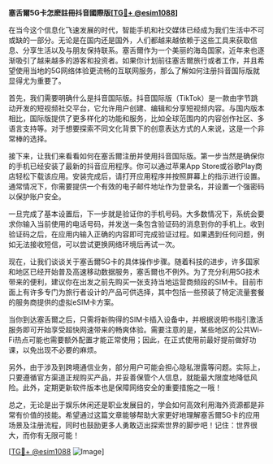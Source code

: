 **塞舌爾5G卡怎麽註冊抖音國際版[[TG💪+ @esim1088](https://t.me/s/esim1088)]**

在当今这个信息化飞速发展的时代，智能手机和社交媒体已经成为我们生活中不可或缺的一部分。无论是在国内还是国外，人们都越来越依赖于这些工具来获取信息、分享生活以及与朋友保持联系。塞舌爾作为一个美丽的海岛国家，近年来也逐渐吸引了越来越多的游客和投资者。如果你计划前往塞舌爾旅行或者工作，并且希望使用当地的5G网络体验更流畅的互联网服务，那么了解如何注册抖音国际版就显得尤为重要了。

首先，我们需要明确什么是抖音国际版。抖音国际版（TikTok）是一款由字节跳动开发的短视频社交平台，它允许用户创建、编辑和分享短视频内容。与国内版本相比，国际版提供了更多样化的功能和服务，比如全球范围内的内容创作社区、多语言支持等。对于想要探索不同文化背景下的创意表达方式的人来说，这是一个非常棒的选择。

接下来，让我们来看看如何在塞舌爾注册并使用抖音国际版。第一步当然是确保你的手机已经安装了最新的抖音应用程序。你可以通过苹果App Store或谷歌Play商店轻松下载该应用。安装完成后，请打开应用程序并按照屏幕上的指示进行设置。通常情况下，你需要提供一个有效的电子邮件地址作为登录名，并设置一个强密码以保护账户安全。

一旦完成了基本设置后，下一步就是验证你的手机号码。大多数情况下，系统会要求你输入当前使用的电话号码，并发送一条包含验证码的消息到你的手机上。收到验证码之后，在应用内输入正确的内容即可完成验证过程。如果遇到任何问题，例如无法接收短信，可以尝试更换网络环境后再试一次。

现在，让我们谈谈关于塞舌爾5G卡的具体操作步骤。随着科技的进步，许多国家和地区已经开始普及高速移动数据服务，塞舌爾也不例外。为了充分利用5G技术带来的便利，建议你在出发之前先购买一张支持当地运营商频段的SIM卡。目前市面上有许多专门为旅行者设计的产品可供选择，其中包括一些预装了特定流量套餐的服务商提供的虚拟eSIM卡方案。

当你到达塞舌爾之后，只需将新购得的SIM卡插入设备中，并根据说明书指引激活服务即可开始享受超快网速带来的畅爽体验。需要注意的是，某些地区的公共Wi-Fi热点可能也需要额外配置才能正常使用；因此，在正式使用前最好提前做好功课，以免出现不必要的麻烦。

另外，由于涉及到跨境通信业务，部分用户可能会担心隐私泄露等问题。实际上，只要遵循官方渠道正规购买产品，并妥善保管个人信息，就能最大限度地降低风险。此外，定期更新软件版本也是保障网络安全的重要措施之一哦！

总之，无论是出于娱乐休闲还是职业发展目的，学会如何高效利用海外资源都是非常有价值的技能。希望通过这篇文章能够帮助大家更好地理解塞舌爾5G卡的应用场景及注册流程，同时也鼓励更多人勇敢迈出探索世界的脚步吧！记住：世界很大，而你有无限可能！

[[TG💪+ @esim1088](https://t.me/s/esim1088) ![Image](https://i.postimg.cc/4NQfJmqS/Snipaste-2025-05-13-00-14-12.png)]